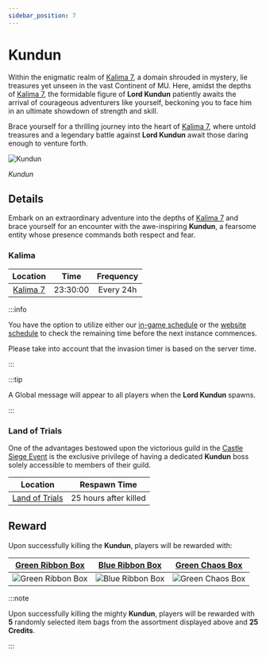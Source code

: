 ```yaml
---
sidebar_position: 7
---
```


# Kundun

Within the enigmatic realm of [Kalima 7](/maps/kalima), a domain shrouded in mystery, lie treasures yet unseen in the vast Continent of MU. Here, amidst the depths of [Kalima 7](/maps/kalima), the formidable figure of **Lord Kundun** patiently awaits the arrival of courageous adventurers like yourself, beckoning you to face him in an ultimate showdown of strength and skill.

Brace yourself for a thrilling journey into the heart of [Kalima 7](/maps/kalima), where untold treasures and a legendary battle against **Lord Kundun** await those daring enough to venture forth.

![Kundun](/img/monsters/special/bosses/kundun.jpg)

_Kundun_

## Details

Embark on an extraordinary adventure into the depths of [Kalima 7](/maps/kalima) and brace yourself for an encounter with the awe-inspiring **Kundun**, a fearsome entity whose presence commands both respect and fear.

### Kalima

|         Location         |   Time   | Frequency |
| :----------------------: | :------: | :-------: |
| [Kalima 7](/maps/kalima) | 23:30:00 | Every 24h |

:::info

You have the option to utilize either our [in-game schedule](/client-features/schedule) or the [website schedule](https://lotusmu.org/schedule) to check the remaining time before the next instance commences.

Please take into account that the invasion timer is based on the server time.

:::

:::tip

A Global message will appear to all players when the **Lord Kundun** spawns.

:::

### Land of Trials

One of the advantages bestowed upon the victorious guild in the [Castle Siege Event](/events/castle-siege) is the exclusive privilege of having a dedicated **Kundun** boss solely accessible to members of their guild.

|                Location                |     Respawn Time      |
| :------------------------------------: | :-------------------: |
| [Land of Trials](/maps/land-of-trials) | 25 hours after killed |

## Reward

Upon successfully killing the **Kundun**, players will be rewarded with:

|     [Green Ribbon Box](/items/item-bags/exc/green-ribbon-box)     |     [Blue Ribbon Box](/items/item-bags/exc/blue-ribbon-box)     |   [Green Chaos Box](/items/item-bags/exc/green-chaos-box)    |
| :---------------------------------------------------------------: | :-------------------------------------------------------------: | :----------------------------------------------------------: |
| ![Green Ribbon Box](/img/items/item-bags/box-of-green-ribbon.png) | ![Blue Ribbon Box](/img/items/item-bags/box-of-blue-ribbon.png) | ![Green Chaos Box](/img/items/item-bags/green-chaos-box.png) |

:::note

Upon successfully killing the mighty **Kundun**, players will be rewarded with **5** randomly selected item bags from the assortment displayed above and **25 Credits**.

:::
